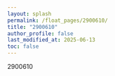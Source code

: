 ```yaml
---
layout: splash
permalink: /float_pages/2900610/
title: "2900610"
author_profile: false
last_modified_at: 2025-06-13
toc: false
---
```

 
2900610
